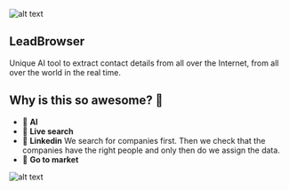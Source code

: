 ![alt text](https://github.com/LeadBrowser/app/blob/main/images/landing.png?raw=true)

## LeadBrowser
Unique AI tool to extract contact details from all over the Internet, from all over the world in the real time.

## Why is this so awesome? 🤩

* 📁 **AI**
* 🔄 **Live search**
* 🙌 **Linkedin** We search for companies first. Then we check that the companies have the right people and only then do we assign the data.
* 🚀 **Go to market**



![alt text](https://github.com/LeadBrowser/app/blob/main/images/dashboard.png?raw=true)
